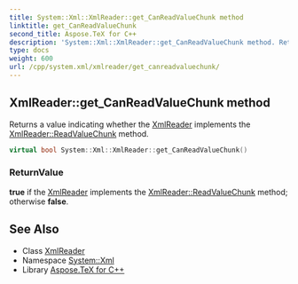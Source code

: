 ```yaml
---
title: System::Xml::XmlReader::get_CanReadValueChunk method
linktitle: get_CanReadValueChunk
second_title: Aspose.TeX for C++
description: 'System::Xml::XmlReader::get_CanReadValueChunk method. Returns a value indicating whether the XmlReader implements the XmlReader::ReadValueChunk method in C++.'
type: docs
weight: 600
url: /cpp/system.xml/xmlreader/get_canreadvaluechunk/
---
```

## XmlReader::get_CanReadValueChunk method


Returns a value indicating whether the [XmlReader](../) implements the [XmlReader::ReadValueChunk](../readvaluechunk/) method.

```cpp
virtual bool System::Xml::XmlReader::get_CanReadValueChunk()
```


### ReturnValue

**true** if the [XmlReader](../) implements the [XmlReader::ReadValueChunk](../readvaluechunk/) method; otherwise **false**.

## See Also

* Class [XmlReader](../)
* Namespace [System::Xml](../../)
* Library [Aspose.TeX for C++](../../../)
